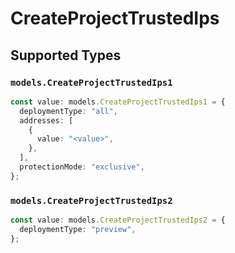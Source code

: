 # CreateProjectTrustedIps


## Supported Types

### `models.CreateProjectTrustedIps1`

```typescript
const value: models.CreateProjectTrustedIps1 = {
  deploymentType: "all",
  addresses: [
    {
      value: "<value>",
    },
  ],
  protectionMode: "exclusive",
};
```

### `models.CreateProjectTrustedIps2`

```typescript
const value: models.CreateProjectTrustedIps2 = {
  deploymentType: "preview",
};
```

